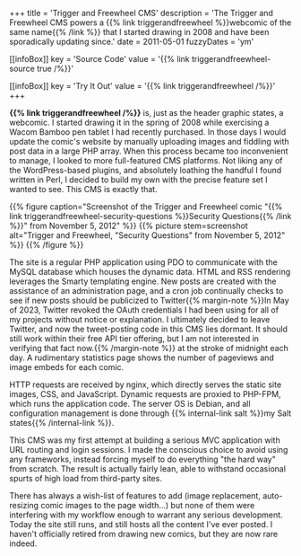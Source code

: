 +++
title = 'Trigger and Freewheel CMS'
description = 'The Trigger and Freewheel CMS powers a {{% link triggerandfreewheel %}}webcomic of the same name{{% /link %}} that I started drawing in 2008 and have been sporadically updating since.'
date = 2011-05-01
fuzzyDates = 'ym'

[[infoBox]]
key = 'Source Code'
value = '{{% link triggerandfreewheel-source true /%}}'

[[infoBox]]
key = 'Try It Out'
value = '{{% link triggerandfreewheel /%}}'
+++

**{{% link triggerandfreewheel /%}}** is, just as the header graphic states, a webcomic. I started drawing it in the spring of 2008 while exercising a Wacom Bamboo pen tablet I had recently purchased. In those days I would update the comic's website by manually uploading images and fiddling with post data in a large PHP array. When this process became too inconvenient to manage, I looked to more full-featured CMS platforms. Not liking any of the WordPress-based plugins, and absolutely loathing the handful I found written in Perl, I decided to build my own with the precise feature set I wanted to see. This CMS is exactly that.

{{% figure caption="Screenshot of the Trigger and Freewheel comic \"{{% link triggerandfreewheel-security-questions %}}Security Questions{{% /link %}}\" from November 5, 2012" %}}
{{% picture stem=screenshot alt="Trigger and Freewheel, \"Security Questions\" from November 5, 2012" %}}
{{% /figure %}}

The site is a regular PHP application using PDO to communicate with the MySQL database which houses the dynamic data. HTML and RSS rendering leverages the Smarty templating engine. New posts are created with the assistance of an administration page, and a cron job continually checks to see if new posts should be publicized to Twitter{{% margin-note %}}In May of 2023, Twitter revoked the OAuth credentials I had been using for all of my projects without notice or explanation. I ultimately decided to leave Twitter, and now the tweet-posting code in this CMS lies dormant. It should still work within their free API tier offering, but I am not interested in verifying that fact now.{{% /margin-note %}} at the stroke of midnight each day. A rudimentary statistics page shows the number of pageviews and image embeds for each comic.

HTTP requests are received by nginx, which directly serves the static site images, CSS, and JavaScript. Dynamic requests are proxied to PHP-FPM, which runs the application code. The server OS is Debian, and all configuration management is done through {{% internal-link salt %}}my Salt states{{% /internal-link %}}.

This CMS was my first attempt at building a serious MVC application with URL routing and login sessions. I made the conscious choice to avoid using any frameworks, instead forcing myself to do everything "the hard way" from scratch. The result is actually fairly lean, able to withstand occasional spurts of high load from third-party sites.

There has always a wish-list of features to add (image replacement, auto-resizing comic images to the page width...) but none of them were interfering with my workflow enough to warrant any serious development. Today the site still runs, and still hosts all the content I've ever posted. I haven't officially retired from drawing new comics, but they are now rare indeed.
